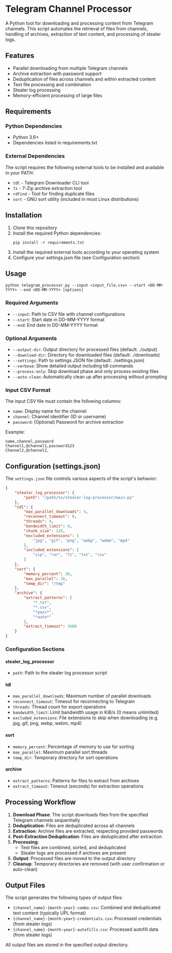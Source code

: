# Telegram Channel Processor

A Python tool for downloading and processing content from Telegram channels. This script automates the retrieval of files from channels, handling of archives, extraction of text content, and processing of stealer logs.

## Features

- Parallel downloading from multiple Telegram channels
- Archive extraction with password support
- Deduplication of files across channels and within extracted content
- Text file processing and combination
- Stealer log processing
- Memory-efficient processing of large files

## Requirements

### Python Dependencies
- Python 3.6+
- Dependencies listed in requirements.txt

### External Dependencies
The script requires the following external tools to be installed and available in your PATH:

- `tdl` - Telegram Downloader CLI tool
- `7z` - 7-Zip archive extraction tool
- `rdfind` - Tool for finding duplicate files
- `sort` - GNU sort utility (included in most Linux distributions)

## Installation

1. Clone this repository
2. Install the required Python dependencies:
   ```
   pip install -r requirements.txt
   ```
3. Install the required external tools according to your operating system
4. Configure your settings.json file (see Configuration section)

## Usage

```
python telegram_processor.py --input <input_file.csv> --start <DD-MM-YYYY> --end <DD-MM-YYYY> [options]
```

### Required Arguments

- `--input`: Path to CSV file with channel configurations
- `--start`: Start date in DD-MM-YYYY format
- `--end`: End date in DD-MM-YYYY format

### Optional Arguments

- `--output-dir`: Output directory for processed files (default: ./output)
- `--download-dir`: Directory for downloaded files (default: ./downloads)
- `--settings`: Path to settings JSON file (default: ./settings.json)
- `--verbose`: Show detailed output including tdl commands
- `--process-only`: Skip download phase and only process existing files
- `--auto-clean`: Automatically clean up after processing without prompting

### Input CSV Format

The input CSV file must contain the following columns:
- `name`: Display name for the channel
- `channel`: Channel identifier (ID or username)
- `password`: (Optional) Password for archive extraction

Example:
```
name,channel,password
Channel1,@channel1,password123
Channel2,@channel2,
```

## Configuration (settings.json)

The `settings.json` file controls various aspects of the script's behavior:

```json
{
    "stealer_log_processor": {
        "path": "/path/to/stealer-log-processor/main.py"
    },
    "tdl": {
        "max_parallel_downloads": 4,
        "reconnect_timeout": 0,
        "threads": 4,
        "bandwidth_limit": 0,
        "chunk_size": 128,
        "excluded_extensions": [
            "jpg", "gif", "png", "webp", "webm", "mp4"
        ],
        "included_extensions": [
            "zip", "rar", "7z", "txt", "csv"
        ]
    },
    "sort": {
        "memory_percent": 30,
        "max_parallel": 16,
        "temp_dir": "/tmp"
    },
    "archive": {
        "extract_patterns": [
            "*.txt",
            "*.csv",
            "*pass*",
            "*auto*"
        ],
        "extract_timeout": 3600
    }
}
```

### Configuration Sections

#### stealer_log_processor
- `path`: Path to the stealer log processor script

#### tdl
- `max_parallel_downloads`: Maximum number of parallel downloads
- `reconnect_timeout`: Timeout for reconnecting to Telegram
- `threads`: Thread count for export operations
- `bandwidth_limit`: Limit bandwidth usage in KiB/s (0 means unlimited)
- `excluded_extensions`: File extensions to skip when downloading (e.g. jpg, gif, png, webp, webm, mp4)

#### sort
- `memory_percent`: Percentage of memory to use for sorting
- `max_parallel`: Maximum parallel sort threads
- `temp_dir`: Temporary directory for sort operations

#### archive
- `extract_patterns`: Patterns for files to extract from archives
- `extract_timeout`: Timeout (seconds) for extraction operations

## Processing Workflow

1. **Download Phase**: The script downloads files from the specified Telegram channels sequentially
2. **Deduplication**: Files are deduplicated across all channels 
3. **Extraction**: Archive files are extracted, respecting provided passwords
4. **Post-Extraction Deduplication**: Files are deduplicated after extraction
5. **Processing**: 
   - Text files are combined, sorted, and deduplicated
   - Stealer logs are processed if archives are present
6. **Output**: Processed files are moved to the output directory
7. **Cleanup**: Temporary directories are removed (with user confirmation or auto-clean)

## Output Files

The script generates the following types of output files:
- `{channel_name}-{month-year}-combo.csv`: Combined and deduplicated text content (typically UPL format)
- `{channel_name}-{month-year}-credentials.csv`: Processed credentials (from stealer logs)
- `{channel_name}-{month-year}-autofills.csv`: Processed autofill data (from stealer logs)

All output files are stored in the specified output directory. 